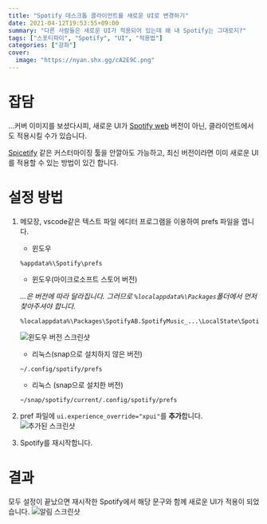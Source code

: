 ```yaml
---
title: "Spotify 데스크톱 클라이언트를 새로운 UI로 변경하기"
date: 2021-04-12T19:53:55+09:00
summary: "다른 사람들은 새로운 UI가 적용되어 있는데 왜 내 Spotify는 그대로지?"
tags: ["스포티파이", "Spotify", "UI", "적용법"]
categories: ["강좌"]
cover:
  image: "https://nyan.shx.gg/cA2E9C.png"
---
```


# 잡담
...커버 이미지를 보셨다시피, 새로운 UI가 [Spotify web](https://open.spotify.com) 버전이 아닌, 클라이언트에서도 적용시킬 수가 있습니다.

[Spicetify](https://github.com/khanhas/spicetify-cli) 같은 커스터마이징 툴을 안깔아도 가능하고, 최신 버전이라면 이미 새로운 UI를 적용할 수 있는 방법이 있긴 합니다.

# 설정 방법

1. 메모장, vscode같은 텍스트 파일 에디터 프로그램을 이용하여 prefs 파일을 엽니다.

   - 윈도우
   ```
   %appdata%\Spotify\prefs
   ```

   - 윈도우(마이크로소프트 스토어 버전)

   *...은 버전에 따라 달라집니다. 그러므로 `%localappdata%\Packages`폴더에서 먼저 찾아주셔야 합니다.*

   ```
   %localappdata%\Packages\SpotifyAB.SpotifyMusic_...\LocalState\Spotify\prefs
   ```

    ![윈도우 버전 스크린샷](https://nyan.shx.gg/O3s1bE.png)

   - 리눅스(snap으로 설치하지 않은 버전)
   ```
   ~/.config/spotify/prefs
   ```

   - 리눅스 (snap으로 설치한 버전)
   ```
   ~/snap/spotify/current/.config/spotify/prefs
   ```

2. pref 파일에 `ui.experience_override="xpui"`를 **추가**합니다.
   ![추가된 스크린샷](https://nyan.shx.gg/GRPrqz.png)

3. Spotify를 재시작합니다.

# 결과

모두 설정이 끝났으면 재시작한 Spotify에서 해당 문구와 함께 새로운 UI가 적용이 되었습니다.
![알림 스크린샷](https://nyan.shx.gg/fiCFwv.png)
